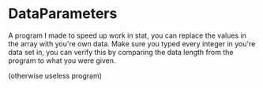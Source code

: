 # DataParameters

A program I made to speed up work in stat, you can replace the values in the array with you're own data. Make sure you typed every integer in you're data set in, you can verify this by comparing the data length from the program to what you were given. 

(otherwise useless program)
